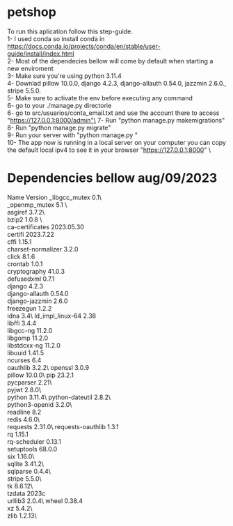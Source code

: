 # petshop




To run this aplication follow this step-guide.\
1- I used conda so install conda in https://docs.conda.io/projects/conda/en/stable/user-guide/install/index.html \
2- Most of the dependecies bellow will come by default when starting a new enviroment\
3- Make sure you're using python 3.11.4\
4- Downlad pillow 10.0.0, django 4.2.3, django-allauth 0.54.0, jazzmin 2.6.0., stripe 5.5.0. \
5- Make sure to activate the env before executing any command\
6- go to your ./manage.py directorie\
6- go to src/usuarios/conta_email.txt and use the account there to access "https://127.0.0.1:8000/admin"\
7- Run "python manage.py makemigrations"\
8- Run "python manage.py migrate"\
9- Run your server with "python manage.py "\
10- The app now is running in a local server on your computer you can copy the default local ipv4 to see it in your browser "https://127.0.0.1:8000" \


# Dependencies bellow aug/09/2023
 Name                    Version
_libgcc_mutex             0.1\                         
_openmp_mutex             5.1 \                        
asgiref                   3.7.2\                    
bzip2                     1.0.8 \                
ca-certificates           2023.05.30\
certifi                   2023.7.22\
cffi                      1.15.1\
charset-normalizer        3.2.0\
click                     8.1.6\
crontab                   1.0.1\
cryptography              41.0.3\
defusedxml                0.7.1\
django                    4.2.3\
django-allauth            0.54.0\
django-jazzmin            2.6.0\
freezegun                 1.2.2\
idna                      3.4\ 
ld_impl_linux-64          2.38\
libffi                    3.4.4\
libgcc-ng                 11.2.0\
libgomp                   11.2.0\
libstdcxx-ng              11.2.0\
libuuid                   1.41.5\
ncurses                   6.4\
oauthlib                  3.2.2\ 
openssl                   3.0.9\
pillow                    10.0.0\ 
pip                       23.2.1\
pycparser                 2.21\     
pyjwt                     2.8.0\      
python                    3.11.4\ 
python-dateutil           2.8.2\    
python3-openid            3.2.0\   
readline                  8.2\
redis                     4.6.0\  
requests                  2.31.0\ 
requests-oauthlib         1.3.1\
rq                        1.15.1\
rq-scheduler              0.13.1\
setuptools                68.0.0\
six                       1.16.0\      
sqlite                    3.41.2\   
sqlparse                  0.4.4\    
stripe                    5.5.0\   
tk                        8.6.12\  
tzdata                    2023c\
urllib3                   2.0.4\ 
wheel                     0.38.4\
xz                        5.4.2\    
zlib                      1.2.13\   
   
